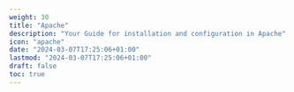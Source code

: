 ```yaml
---
weight: 30
title: "Apache"
description: "Your Guide for installation and configuration in Apache"
icon: "apache"
date: "2024-03-07T17:25:06+01:00"
lastmod: "2024-03-07T17:25:06+01:00"
draft: false
toc: true
---
```

